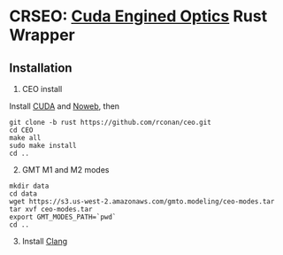 # CRSEO: [Cuda Engined Optics](https://github.com/rconan/ceo) Rust Wrapper

## Installation

1. CEO install

Install [CUDA](https://developer.nvidia.com/cuda-10.2-download-archive) and [Noweb](https://www.cs.tufts.edu/~nr/noweb/), then
```
git clone -b rust https://github.com/rconan/ceo.git
cd CEO
make all
sudo make install
cd ..
```
2. GMT M1 and M2 modes
```
mkdir data
cd data
wget https://s3.us-west-2.amazonaws.com/gmto.modeling/ceo-modes.tar
tar xvf ceo-modes.tar
export GMT_MODES_PATH=`pwd`
cd ..
```
3. Install [Clang](https://rust-lang.github.io/rust-bindgen/requirements.html)